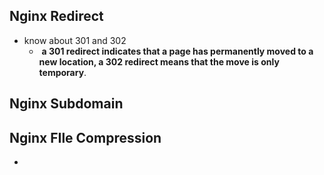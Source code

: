 ## Nginx Redirect
- know about 301 and 302
	-  **a 301 redirect indicates that a page has permanently moved to a new location, a 302 redirect means that the move is only temporary**.

## Nginx Subdomain

## Nginx FIle Compression
- 